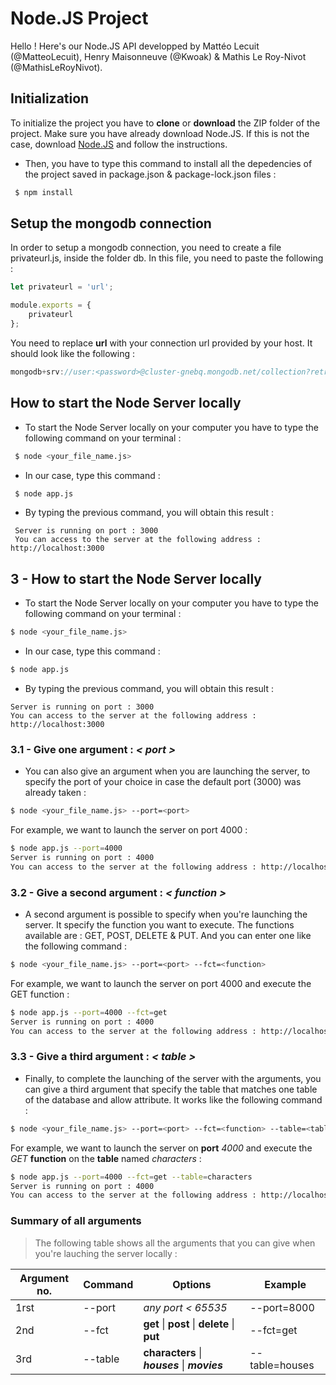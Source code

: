 # Node.JS Project

Hello ! Here's our Node.JS API developped by Mattéo Lecuit (@MatteoLecuit), Henry Maisonneuve (@Kwoak) & Mathis Le Roy-Nivot (@MathisLeRoyNivot).

## Initialization

To initialize the project you have to **clone** or **download** the ZIP folder of the project. Make sure you have already download Node.JS. If this is not the case, download [Node.JS](https://nodejs.org/en/) and follow the instructions. 

 - Then, you have to type this command to install all the depedencies of the project saved in package.json & package-lock.json files : 
```bash
 $ npm install
 ```

## Setup the mongodb connection
In order to setup a mongodb connection, you need to create a file privateurl.js, inside the folder db.
In this file, you need to paste the following :
```Javascript
let privateurl = 'url';

module.exports = {
    privateurl
};
```
You need to replace **url** with your connection url provided by your host. It should look like the following :

```Javascript
mongodb+srv://user:<password>@cluster-gnebq.mongodb.net/collection?retryWrites=true
```

## How to start the Node Server locally 

- To start the Node Server locally on your computer you have to type the following command on your terminal :
```bash
 $ node <your_file_name.js>
 ```
 - In our case, type this command :
```bash
 $ node app.js
 ```
 - By typing the previous command, you will obtain this result :
```
 Server is running on port : 3000
 You can access to the server at the following address : http://localhost:3000
```
## 3 - How to start the Node Server locally

- To start the Node Server locally on your computer you have to type the following command on your terminal :
```bash
$ node <your_file_name.js>
```
- In our case, type this command :
```bash
$ node app.js
```
- By typing the previous command, you will obtain this result :
```
Server is running on port : 3000
You can access to the server at the following address : http://localhost:3000
```

### 3.1 -  Give one argument : *< port >*
- You can also give an argument when you are launching the server, to specify the port of your choice in case the default port (3000) was already taken :
```bash
$ node <your_file_name.js> --port=<port>
```
For example, we want to launch the server on port 4000 :
```bash
$ node app.js --port=4000
Server is running on port : 4000
You can access to the server at the following address : http://localhost:4000
```
### 3.2 - Give a second argument : *< function >*
-  A second argument is possible to specify when you're launching the server. It specify the function you want to execute. The functions available are : GET, POST, DELETE & PUT. And you can enter one like the following command :
```bash
$ node <your_file_name.js> --port=<port> --fct=<function>
```
For example, we want to launch the server on port 4000 and execute the GET function :
```bash
$ node app.js --port=4000 --fct=get
Server is running on port : 4000
You can access to the server at the following address : http://localhost:4000/
```
### 3.3 - Give a third argument : *< table >*
-  Finally, to complete the launching of the server with the arguments, you can give a third argument that specify  the table that matches one table of the database and allow attribute. It works like the following command :
```bash
$ node <your_file_name.js> --port=<port> --fct=<function> --table=<table>
```
For example, we want to launch the server on **port** *4000* and execute the *GET* **function** on the **table** named *characters* :
```bash
$ node app.js --port=4000 --fct=get --table=characters
Server is running on port : 4000
You can access to the server at the following address : http://localhost:4000/api/characters
```

### Summary of all arguments
> The following table shows all the arguments that you can give when you're lauching the server locally :
> 
| Argument no.| Command|Options|Example|
| ------ | ------ |------ |------ |
| 1rst| --port |*any port < 65535*| --port=8000 |
| 2nd| --fct |**get** \| **post** \| **delete** \| **put**| --fct=get|
| 3rd| --table |**characters** \| ***houses*** \| ***movies***| --table=houses|
